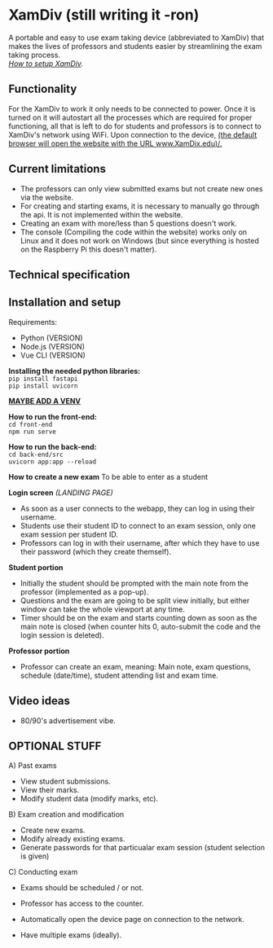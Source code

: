 # XamDiv (still writing it -ron)
A portable and easy to use exam taking device (abbreviated to XamDiv) that makes the lives of professors and students easier by streamlining the exam taking process. <br>
_[How to setup XamDiv](https://github.com/Argus-Khan/XamDiv/tree/main#installation-and-setup)._

## Functionality
For the XamDiv to work it only needs to be connected to power. Once it is turned on it will autostart all the processes which are required for proper functioning, all that is left to do for students and professors is to connect to XamDiv's network using WiFi. Upon connection to the device, <ins>(the default browser will open the website with the URL www.XamDix.edu)/<ins>.

## Current limitations
- The professors can only view submitted exams but not create new ones via the website.
- For creating and starting exams, it is necessary to manually go through the api. It is not implemented within the website.
- Creating an exam with more/less than 5 questions doesn't work.
- The console (Compiling the code within the website) works only on Linux and it does not work on Windows (but since everything is hosted on the Raspberry Pi this doesn't matter).

## Technical specification

## Installation and setup
Requirements:
- Python (VERSION)
- Node.js (VERSION)
- Vue CLI (VERSION)

**Installing the needed python libraries:** <br>
`pip install fastapi` <br>
`pip install uvicorn` <br>

<ins>**MAYBE ADD A VENV**</ins>

**How to run the front-end:** <br>
`cd front-end` <br>
`npm run serve` <br>

**How to run the back-end:** <br>
`cd back-end/src` <br>
`uvicorn app:app --reload` <br>

**How to create a new exam**
To be able to enter as a student




**Login screen** _(LANDING PAGE)_

- As soon as a user connects to the webapp, they can log in using their username.
- Students use their student ID to connect to an exam session, only one exam session per student ID.
- Professors can log in with their username, after which they have to use their password (which they create themself).
 
**Student portion**

- Initially the student should be prompted with the main note from the professor (implemented as a pop-up).
- Questions and the exam are going to be split view initially, but either window can take the whole viewport at any time.
- Timer should be on the exam and starts counting down as soon as the main note is closed (when counter hits 0, auto-submit the code and the login session is deleted).
 
**Professor portion**

- Professor can create an exam, meaning: Main note, exam questions, schedule (date/time), student attending list and exam time.

## Video ideas
- 80/90's advertisement vibe.

## OPTIONAL STUFF

A) Past exams
- View student submissions.
- View their marks.
- Modify student data (modify marks, etc).

B) Exam creation and modification
- Create new exams.
- Modify already existing exams.
- Generate passwords for that particualar exam session (student selection is given)

C) Conducting exam
- Exams should be scheduled / or not.
- Professor has access to the counter.

- Automatically open the device page on connection to the network.
- Have multiple exams (ideally).
